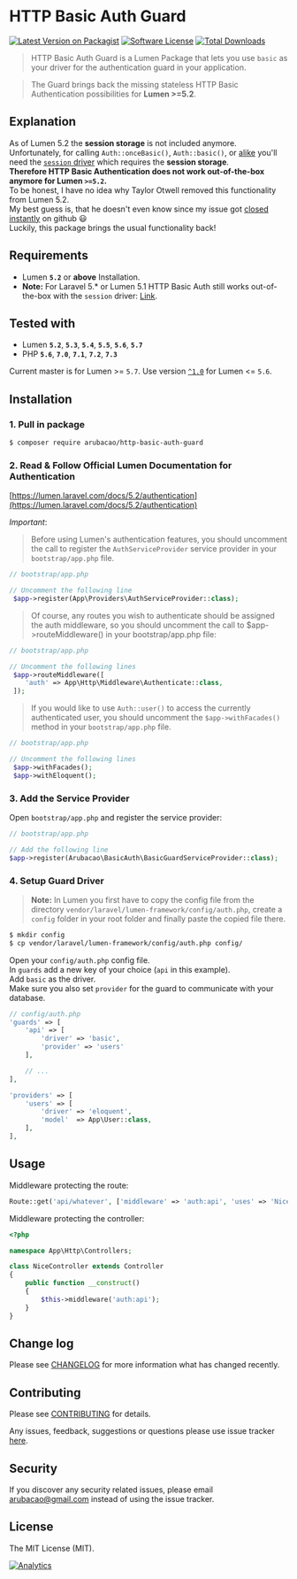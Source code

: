 # HTTP Basic Auth Guard
[![Latest Version on Packagist][ico-version]][link-packagist]
[![Software License][ico-license]](LICENSE.md)
[![Total Downloads][ico-downloads]][link-downloads]

> HTTP Basic Auth Guard is a Lumen Package that lets you use `basic` as your driver for the authentication guard in your application.

> The Guard brings back the missing stateless HTTP Basic Authentication possibilities for **Lumen >=5.2**.

## Explanation
As of Lumen 5.2 the **session storage** is not included anymore.  
Unfortunately, for calling `Auth::onceBasic()`, `Auth::basic()`, or [alike](https://github.com/illuminate/auth/blob/v5.2.37/Middleware/AuthenticateWithBasicAuth.php#L38) 
you'll need the [`session` driver](https://github.com/laravel/laravel/blob/v5.2.31/config/auth.php#L40) which requires the **session storage**.  
**Therefore HTTP Basic Authentication does not work out-of-the-box anymore for Lumen `>=5.2`.**  
To be honest, I have no idea why Taylor Otwell removed this functionality from Lumen 5.2.  
My best guess is, that he doesn't even know since my issue got [closed instantly](https://github.com/laravel/lumen-framework/issues/388) on github :smiley:   
Luckily, this package brings the usual functionality back! 

## Requirements
- Lumen **`5.2`** or **above** Installation.
- **Note:** For Laravel 5.* or Lumen 5.1 HTTP Basic Auth still works out-of-the-box with the `session` driver: [Link](https://laravel.com/docs/5.2/authentication#stateless-http-basic-authentication).

## Tested with
- Lumen **`5.2`**, **`5.3`**, **`5.4`**, **`5.5`**, **`5.6`**, **`5.7`**
- PHP **`5.6`**, **`7.0`**, **`7.1`**, **`7.2`**, **`7.3`**  

Current master is for Lumen >= `5.7`.
Use version [`^1.0`](https://github.com/arubacao/http-basic-auth-guard/tree/1.0.4) for Lumen <= `5.6`. 

## Installation

### 1. Pull in package

```bash
$ composer require arubacao/http-basic-auth-guard
```

### 2. Read & Follow Official Lumen Documentation for Authentication

[https://lumen.laravel.com/docs/5.2/authentication](https://lumen.laravel.com/docs/5.2/authentication)

*Important*:
> Before using Lumen's authentication features, you should uncomment the call to register the `AuthServiceProvider` service provider in your `bootstrap/app.php` file.  

```php
// bootstrap/app.php

// Uncomment the following line 
 $app->register(App\Providers\AuthServiceProvider::class);
```

> Of course, any routes you wish to authenticate should be assigned the auth middleware, so you should uncomment the call to $app->routeMiddleware() in your bootstrap/app.php file:

```php
// bootstrap/app.php

// Uncomment the following lines
 $app->routeMiddleware([
    'auth' => App\Http\Middleware\Authenticate::class,
 ]);
```

> If you would like to use `Auth::user()` to access the currently authenticated user, you should uncomment the `$app->withFacades()` method in your `bootstrap/app.php` file.

```php
// bootstrap/app.php

// Uncomment the following lines
 $app->withFacades();
 $app->withEloquent();

```

### 3. Add the Service Provider

Open `bootstrap/app.php` and register the service provider:

```php
// bootstrap/app.php

// Add the following line
$app->register(Arubacao\BasicAuth\BasicGuardServiceProvider::class);
```

### 4. Setup Guard Driver

> **Note:** In Lumen you first have to copy the config file from the directory `vendor/laravel/lumen-framework/config/auth.php`, create a `config` folder in your root folder and finally paste the copied file there.

```bash
$ mkdir config
$ cp vendor/laravel/lumen-framework/config/auth.php config/
```

Open your `config/auth.php` config file.  
In `guards` add a new key of your choice (`api` in this example).  
Add `basic` as the driver.  
Make sure you also set `provider` for the guard to communicate with your database.

```php
// config/auth.php
'guards' => [
    'api' => [
        'driver' => 'basic',
        'provider' => 'users'
    ],

    // ...
],

'providers' => [
    'users' => [
        'driver' => 'eloquent',
        'model'  => App\User::class,
    ],
],
```

## Usage
Middleware protecting the route:

```php
Route::get('api/whatever', ['middleware' => 'auth:api', 'uses' => 'NiceController@awesome']);
```

Middleware protecting the controller:

```php
<?php

namespace App\Http\Controllers;

class NiceController extends Controller
{
    public function __construct()
    {
        $this->middleware('auth:api');
    }
}
```

## Change log
Please see [CHANGELOG](CHANGELOG.md) for more information what has changed recently.

## Contributing
Please see [CONTRIBUTING](CONTRIBUTING.md) for details.

Any issues, feedback, suggestions or questions please use issue tracker [here](https://github.com/arubacao/http-basic-auth-guard/issues).

## Security
If you discover any security related issues, please email arubacao@gmail.com instead of using the issue tracker.

## License
The MIT License (MIT).

[ico-version]: https://img.shields.io/packagist/v/arubacao/http-basic-auth-guard.svg?style=flat-square
[ico-license]: https://img.shields.io/badge/license-MIT-brightgreen.svg?style=flat-square
[ico-travis]: https://img.shields.io/travis/arubacao/http-basic-auth-guard/master.svg?style=flat-square
[ico-scrutinizer]: https://img.shields.io/scrutinizer/coverage/g/arubacao/http-basic-auth-guard.svg?style=flat-square
[ico-code-quality]: https://img.shields.io/scrutinizer/g/arubacao/http-basic-auth-guard.svg?style=flat-square
[ico-downloads]: https://img.shields.io/packagist/dt/arubacao/http-basic-auth-guard.svg?style=flat-square

[link-packagist]: https://packagist.org/packages/arubacao/http-basic-auth-guard
[link-travis]: https://travis-ci.org/arubacao/http-basic-auth-guard
[link-scrutinizer]: https://scrutinizer-ci.com/g/arubacao/http-basic-auth-guard/code-structure
[link-code-quality]: https://scrutinizer-ci.com/g/arubacao/http-basic-auth-guard
[link-downloads]: https://packagist.org/packages/arubacao/http-basic-auth-guard
[link-author]: https://github.com/arubacao
[link-contributors]: ../../contributors


[![Analytics](https://ga-beacon.appspot.com/UA-77737156-2/readme?pixel)](https://github.com/arubacao/http-basic-auth-guard)
